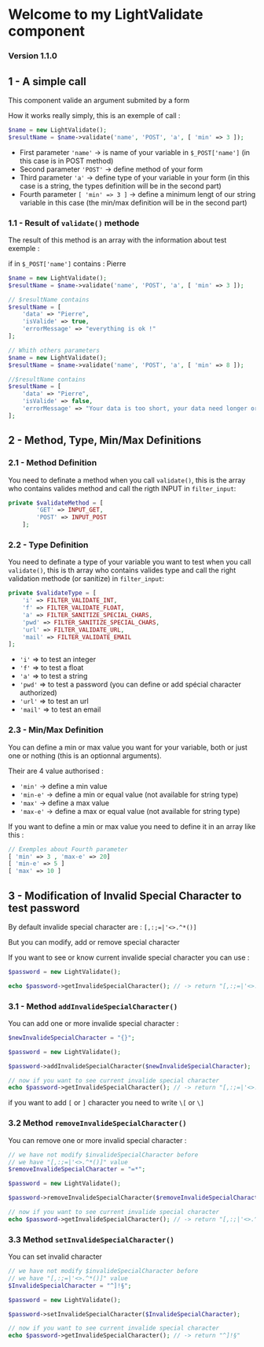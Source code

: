 # Welcome to my LightValidate component 

### Version 1.1.0

## 1 - A simple call

This component valide an argument submited by a form

How it works really simply, this is an exemple of call :

```php
$name = new LightValidate();
$resultName = $name->validate('name', 'POST', 'a', [ 'min' => 3 ]);
```
- First parameter `'name'` -> is name of your variable in `$_POST['name']` (in this case is in POST method)
- Second parameter `'POST'` -> define method of your form
- Third parameter `'a'` -> define type of your variable in your form (in this case is a string, the types definition will be in the second part)
- Fourth parameter `[ 'min' => 3 ]` -> define a minimum lengt of our string variable in this case (the min/max definition will be in the second part)

### 1.1 - Result of `validate()` methode

The result of this method is an array with the information about test exemple :

if in `$_POST['name']` contains : Pierre

```php
$name = new LightValidate();
$resultName = $name->validate('name', 'POST', 'a', [ 'min' => 3 ]);

// $resultName contains
$resultName = [
    'data' => "Pierre",
    'isValide' => true,
    'errorMessage' => "everything is ok !"
];

// Whith others parameters
$name = new LightValidate();
$resultName = $name->validate('name', 'POST', 'a', [ 'min' => 8 ]);

//$resultName contains
$resultName = [
    'data' => "Pierre",
    'isValide' => false,
    'errorMessage' => "Your data is too short, your data need longer or equal than : 8"
];
```

## 2 - Method, Type, Min/Max Definitions  

### 2.1 - Method Definition

You need to definate a method when you call `validate()`, this is the array who contains valides method and call the rigth INPUT in `filter_input`:

```php
private $validateMethod = [
        'GET' => INPUT_GET,
        'POST' => INPUT_POST
    ];
```

### 2.2 - Type Definition

You need to definate a type of your variable you want to test when you call `validate()`, this is th array who contains valides type and call the right validation methode (or sanitize) in `filter_input`:

```php
private $validateType = [
    'i' => FILTER_VALIDATE_INT,
    'f' => FILTER_VALIDATE_FLOAT,
    'a' => FILTER_SANITIZE_SPECIAL_CHARS,
    'pwd' => FILTER_SANITIZE_SPECIAL_CHARS,
    'url' => FILTER_VALIDATE_URL,
    'mail' => FILTER_VALIDATE_EMAIL
];
```

- `'i'` => to test an integer
- `'f'` => to test a float
- `'a'` => to test a string
- `'pwd'` => to test a password (you can define or add spécial character authorized)
- `'url'` => to test an url
- `'mail'` => to test an email

### 2.3 - Min/Max Definition

You can define a min or max value you want for your variable, both or just one or nothing (this is an optionnal arguments).

Their are 4 value authorised : <br/>
  - `'min'` -> define a min value
  - `'min-e'` -> define a min or equal value (not available for string type)
  - `'max'` -> define a max value
  - `'max-e'` -> define a max or equal value (not available for string type)

If you want to define a min or max value you need to define it in an array like this :

```php
// Exemples about Fourth parameter
[ 'min' => 3 , 'max-e' => 20]
[ 'min-e' => 5 ]
[ 'max' => 10 ]
```

## 3 - Modification of Invalid Special Character to test password

By default invalide special character are : `[,:;=|'<>.^*()]`

But you can modify, add or remove special character

If you want to see or know current invalide special character you can use :
```php
$password = new LightValidate();

echo $password->getInvalideSpecialCharacter(); // -> return "[,:;=|'<>.^*()]" if you modify nothing before
```
### 3.1 - Method `addInvalideSpecialCharacter()`

You can add one or more invalide special character :

```php
$newInvalideSpecialCharacter = "{}";

$password = new LightValidate();

$password->addInvalideSpecialCharacter($newInvalideSpecialCharacter); 

// now if you want to see current invalide special character
echo $password->getInvalideSpecialCharacter(); // -> return "[,:;=|'<>.^*()]{}" 
```

if you want to add `[` or `]` character you need to write `\[` or `\]`

### 3.2 Method `removeInvalideSpecialCharacter()`

You can remove one or more invalid special character :

```php
// we have not modify $invalideSpecialCharacter before
// we have "[,:;=|'<>.^*()]" value
$removeInvalideSpecialCharacter = "=*";

$password = new LightValidate();

$password->removeInvalideSpecialCharacter($removeInvalideSpecialCharacter); 

// now if you want to see current invalide special character
echo $password->getInvalideSpecialCharacter(); // -> return "[,:;|'<>.^()]{}" 
```

### 3.3 Method `setInvalideSpecialCharacter()`

You can set invalid character
```php
// we have not modify $invalideSpecialCharacter before
// we have "[,:;=|'<>.^*()]" value
$InvalideSpecialCharacter = "^]!§";

$password = new LightValidate();

$password->setInvalideSpecialCharacter($InvalideSpecialCharacter); 

// now if you want to see current invalide special character
echo $password->getInvalideSpecialCharacter(); // -> return "^]!§" 
```